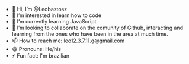 - 👋 Hi, I’m @Leobastosz
- 👀 I’m interested in learn how to code
- 🌱 I’m currently learning JavaScript
- 💞️ I’m looking to collaborate on the comunity of Github, interacting and learning from the ones who have been in the area at much time.
- 📫 How to reach me: leo12.3.7.11.g@gmail.com
- 😄 Pronouns: He/his
- ⚡ Fun fact: I'm brazilian 

<!---
Leobastosz/Leobastosz is a ✨ special ✨ repository because its `README.md` (this file) appears on your GitHub profile.
You can click the Preview link to take a look at your changes.
--->
